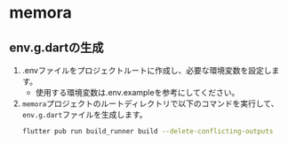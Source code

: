 # memora

## env.g.dartの生成
1. .envファイルをプロジェクトルートに作成し、必要な環境変数を設定します。
   - 使用する環境変数は.env.exampleを参考にしてください。
2. `memora`プロジェクトのルートディレクトリで以下のコマンドを実行して、`env.g.dart`ファイルを生成します。
    ```bash
    flutter pub run build_runner build --delete-conflicting-outputs
    ```

